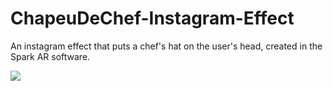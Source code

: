 # ChapeuDeChef-Instagram-Effect
An instagram effect that puts a chef's hat on the user's head, created in the Spark AR software.

   ![](chefhat.gif)
